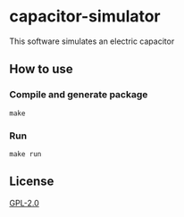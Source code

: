 # capacitor-simulator
This software simulates an electric capacitor

## How to use
### Compile and generate package
```
make
```

### Run
```
make run
```

## License
[GPL-2.0](/LICENSE)
